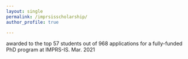 ```yaml
---
layout: single
permalink: /imprsisscholarship/
author_profile: true

---
```


awarded to the top 57 students out of 968 applications for a fully-funded PhD program at IMPRS-IS. Mar. 2021









